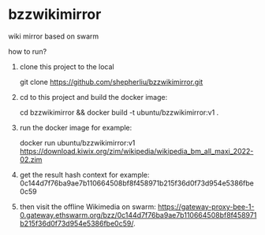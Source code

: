 # bzzwikimirror
wiki mirror based on swarm

how to run?

1. clone this project to the local

    git clone https://github.com/shepherliu/bzzwikimirror.git

2. cd to this project and build the docker image: 
   
    cd bzzwikimirror && docker build -t ubuntu/bzzwikimirror:v1 .

3. run the docker image for example: 

    docker run ubuntu/bzzwikimirror:v1 https://download.kiwix.org/zim/wikipedia/wikipedia_bm_all_maxi_2022-02.zim 

4. get the result hash context for example: 0c144d7f76ba9ae7b110664508bf8f458971b215f36d0f73d954e5386fbe0c59

5. then visit the offline Wikimedia on swarm: https://gateway-proxy-bee-1-0.gateway.ethswarm.org/bzz/0c144d7f76ba9ae7b110664508bf8f458971b215f36d0f73d954e5386fbe0c59/.

